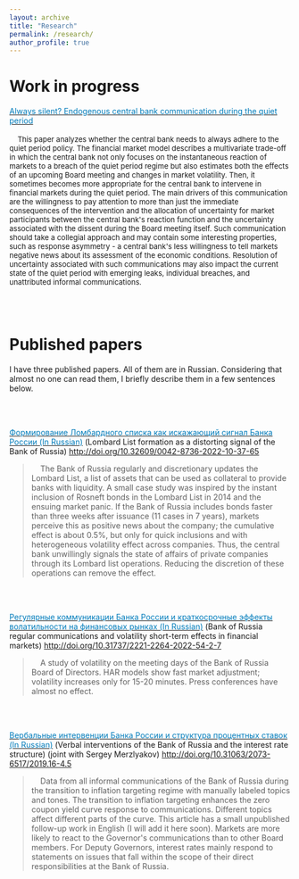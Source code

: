 ```yaml
---
layout: archive
title: "Research"
permalink: /research/
author_profile: true
---
```

Work in progress
======
[<span style="color:#007CBB">Always silent? Endogenous central bank communication during the quiet period</span>](http://olegtelegin.github.io/files/Oleg_Telegin_Quiet_Period.pdf) <br>
<br>
<span style="font-size:13px">
&nbsp;&nbsp;&nbsp; This paper analyzes whether the central bank needs to always adhere to the quiet period policy. The financial market model describes a multivariate trade-off in which the central bank not only focuses on the instantaneous reaction of markets to a breach of the quiet period regime but also estimates both the effects of an upcoming Board meeting and changes in market volatility. Then, it sometimes becomes more appropriate for the central bank to intervene in financial markets during the quiet period. The main drivers of this communication are the willingness to pay attention to more than just the immediate consequences of the intervention and the allocation of uncertainty for market participants between the central bank's reaction function and the uncertainty associated with the dissent during the Board meeting itself. Such communication should take a collegial approach and may contain some interesting properties, such as response asymmetry - a central bank's less willingness to tell markets negative news about its assessment of the economic conditions. Resolution of uncertainty associated with such communications may also impact the current state of the quiet period with emerging leaks, individual breaches, and unattributed informal communications.
</span>

<br>
<br>

Published papers
======
I have three published papers. All of them are in Russian. Considering that almost no one can read them, I briefly describe them in a few sentences below.

<br>
<br>

[<span style="color:#007CBB">Формирование Ломбардного списка как искажающий сигнал Банка России (In Russian)</span>](http://olegtelegin.github.io/files/Oleg_Telegin_Lombard_List.pdf) (Lombard List formation as a distorting signal of the Bank of Russia) http://doi.org/10.32609/0042-8736-2022-10-37-65
> &nbsp;&nbsp;&nbsp; The Bank of Russia regularly and discretionary updates the Lombard List, a list of assets that can be used as collateral to provide banks with liquidity. A small case study was inspired by the instant inclusion of Rosneft bonds in the Lombard List in 2014 and the ensuing market panic. If the Bank of Russia includes bonds faster than three weeks after issuance (11 cases in 7 years), markets perceive this as positive news about the company; the cumulative effect is about 0.5%, but only for quick inclusions and with heterogeneous volatility effect across companies. Thus, the central bank unwillingly signals the state of affairs of private companies through its Lombard list operations. Reducing the discretion of these operations can remove the effect.

<br>
<br>

[<span style="color:#007CBB">Регулярные коммуникации Банка России и краткосрочные эффекты волатильности на финансовых рынках (In Russian)</span>](http://olegtelegin.github.io/files/Oleg_Telegin_CB_volatility.pdf) (Bank of Russia regular communications and volatility short-term effects in financial markets) http://doi.org/10.31737/2221-2264-2022-54-2-7
> &nbsp;&nbsp;&nbsp; A study of volatility on the meeting days of the Bank of Russia Board of Directors. HAR models show fast market adjustment; volatility increases only for 15-20 minutes. Press conferences have almost no effect.

<br>
<br>

[<span style="color:#007CBB">Вербальные интервенции Банка России и структура процентных ставок (In Russian)</span>](http://olegtelegin.github.io/files/Telegin_Oleg_Verbal_Interventions.pdf)  (Verbal interventions of the Bank of Russia and the interest rate structure) (joint with Sergey Merzlyakov) http://doi.org/10.31063/2073-6517/2019.16-4.5
> &nbsp;&nbsp;&nbsp; Data from all informal communications of the Bank of Russia during the transition to inflation targeting regime with manually labeled topics and tones. The transition to inflation targeting enhances the zero coupon yield curve response to communications. Different topics affect different parts of the curve. This article has a small unpublished follow-up work in English (I will add it here soon). Markets are more likely to react to the Governor's communications than to other Board members. For Deputy Governors, interest rates mainly respond to statements on issues that fall within the scope of their direct responsibilities at the Bank of Russia.



